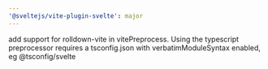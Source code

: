 ```yaml
---
'@sveltejs/vite-plugin-svelte': major
---
```


add support for rolldown-vite in vitePreprocess. Using the typescript preprocessor requires a tsconfig.json with verbatimModuleSyntax enabled, eg @tsconfig/svelte
